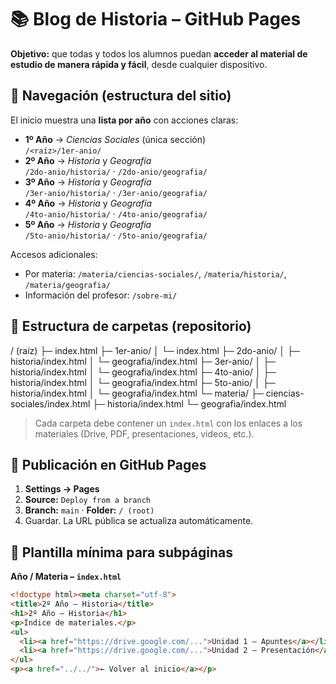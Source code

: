 # 📚 Blog de Historia – GitHub Pages

**Objetivo:** que todas y todos los alumnos puedan **acceder al material de estudio de manera rápida y fácil**, desde cualquier dispositivo.

## 🧭 Navegación (estructura del sitio)
El inicio muestra una **lista por año** con acciones claras:

- **1º Año** → _Ciencias Sociales_ (única sección)  
  `/<raíz>/1er-anio/`
- **2º Año** → _Historia_ y _Geografía_  
  `/2do-anio/historia/` · `/2do-anio/geografia/`
- **3º Año** → _Historia_ y _Geografía_  
  `/3er-anio/historia/` · `/3er-anio/geografia/`
- **4º Año** → _Historia_ y _Geografía_  
  `/4to-anio/historia/` · `/4to-anio/geografia/`
- **5º Año** → _Historia_ y _Geografía_  
  `/5to-anio/historia/` · `/5to-anio/geografia/`

Accesos adicionales:
- Por materia: `/materia/ciencias-sociales/`, `/materia/historia/`, `/materia/geografia/`
- Información del profesor: `/sobre-mi/`

## 📂 Estructura de carpetas (repositorio)
/ (raíz)
├─ index.html
├─ 1er-anio/
│ └─ index.html
├─ 2do-anio/
│ ├─ historia/index.html
│ └─ geografia/index.html
├─ 3er-anio/
│ ├─ historia/index.html
│ └─ geografia/index.html
├─ 4to-anio/
│ ├─ historia/index.html
│ └─ geografia/index.html
├─ 5to-anio/
│ ├─ historia/index.html
│ └─ geografia/index.html
└─ materia/
├─ ciencias-sociales/index.html
├─ historia/index.html
└─ geografia/index.html

> Cada carpeta debe contener un `index.html` con los enlaces a los materiales (Drive, PDF, presentaciones, videos, etc.).

## 🚀 Publicación en GitHub Pages
1. **Settings → Pages**  
2. **Source:** `Deploy from a branch`  
3. **Branch:** `main` · **Folder:** `/ (root)`  
4. Guardar. La URL pública se actualiza automáticamente.

## 🧱 Plantilla mínima para subpáginas

**Año / Materia – `index.html`**
```html
<!doctype html><meta charset="utf-8">
<title>2º Año – Historia</title>
<h1>2º Año – Historia</h1>
<p>Índice de materiales.</p>
<ul>
  <li><a href="https://drive.google.com/...">Unidad 1 – Apuntes</a></li>
  <li><a href="https://drive.google.com/...">Unidad 2 – Presentación</a></li>
</ul>
<p><a href="../../">← Volver al inicio</a></p>
